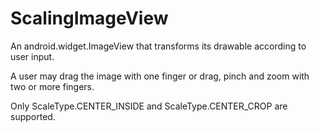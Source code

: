ScalingImageView
================

An android.widget.ImageView that transforms its drawable according to
user input.

A user may drag the image with one finger or drag, pinch and zoom with
two or more fingers.

Only ScaleType.CENTER_INSIDE and ScaleType.CENTER_CROP are supported.

